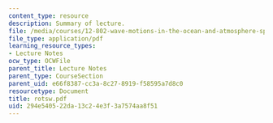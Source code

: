 ```yaml
---
content_type: resource
description: Summary of lecture.
file: /media/courses/12-802-wave-motions-in-the-ocean-and-atmosphere-spring-2004/294e540522da13c24e3f3a7574aa8f51_rotsw.pdf
file_type: application/pdf
learning_resource_types:
- Lecture Notes
ocw_type: OCWFile
parent_title: Lecture Notes
parent_type: CourseSection
parent_uid: e66f8387-cc3a-8c27-8919-f58595a7d8c0
resourcetype: Document
title: rotsw.pdf
uid: 294e5405-22da-13c2-4e3f-3a7574aa8f51
---
```

